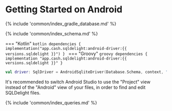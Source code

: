 # Getting Started on Android

{% include 'common/index_gradle_database.md' %}

{% include 'common/index_schema.md' %}

=== "Kotlin"
    ```kotlin
    dependencies {
      implementation("app.cash.sqldelight:android-driver:{{ versions.sqldelight }}")
    }
    ```
=== "Groovy"
    ```groovy
    dependencies {
      implementation "app.cash.sqldelight:android-driver:{{ versions.sqldelight }}"
    }
    ```
```kotlin
val driver: SqlDriver = AndroidSqliteDriver(Database.Schema, context, "test.db")
```

It's recommended to switch Android Studio to use the "Project" view instead of the "Android" view of
your files, in order to find and edit SQLDelight files.

{% include 'common/index_queries.md' %}
